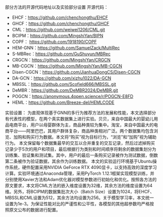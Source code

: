 部分方法的开源代码地址以及实验部分设置
开源代码：
- EHCF：https://github.com/chenchongthu/EHCF
- GHCF：https://github.com/chenchongthu/GHCF
- CML：https://github.com/weiwei1206/CML.git
- BCIPM：https://github.com/MingshiYan/BIPN
- COPF： https://github.com/1918190/COPF
- HEM-GNN：https://github.com/SamuelZack/MultiRec
- S-MBRec：https://github.com/GuShuyun/MBRec
- CRGCN：https://github.com/MingshiYan/CRGCN
- MB-CGCN：https://github.com/MingshiYan/MB-CGCN
- Disen-CGCN：https://github.com/JianhuaDongCS/Disen-CGCN
- DA-GCN：https://github.com/xizhu1022/DA-GCN
- MBSSL：https://github.com/Scofield666/MBSSL.git
- DeMBR：https://github.com/DeMBR2024/DeMBR.git
- POGCN：https://anonymous.4open.science/r/POGCN-E8FD
- HEML：https://github.com/Breeze-del/HEMLCODE

实验设置：
  为直观体现基于GNN的多行为推荐方法的发展和性能，本文选择部分有代表性的模型，在两个真实数据集上进行实验。贝贝，来自中国最大的婴幼儿用品电商平台，用户以母婴群体为主，商品种类较为集中。淘宝，来自中国最大的电商平台——阿里巴巴，其用户群体复杂，商品种类相对广泛。两个数据集均包含浏览、加购和购买行为数据。本文将“购买”视为目标行为，“浏览”和“加购”视为辅助行为。
  本文保留每个数据集最早的交互以合并重复的交互记录，然后过滤掉购买记录少于5次的用户和项目，最后根据行为类别和时间顺序将剩余的数据集划分为训练集、验证集和测试集。其中，用户的最后一条购买记录被作为测试数据，倒数第二条被作为验证数据，其余作为训练数据。
  本文的实验运行环境基于Ubuntu操作系统，硬件配置采用NVIDIA GeForce RTX 4090显卡，以支持高效的深度学习计算。实验环境通过Anaconda管理，采用PyTorch 1.12.1框架实现模型训练，并分别使用Xavier方法和Adam优化器对模型参数进行初始化和优化。按照各方法的原文要求，本文将CML方法的嵌入维度设置为32维，其余方法的维度设置为64维。另外，将BCIPM的数据集批次大小（Batch Size）设置为1024，将EHCF、MBSSL和CML设置为512，其余方法均设置为256。关于模型学习率，本文统一设置为1e-3。为保证性能对比的严谨性和公平性，各模型的其他超参数均严格按照原文公布的数据进行配置。


